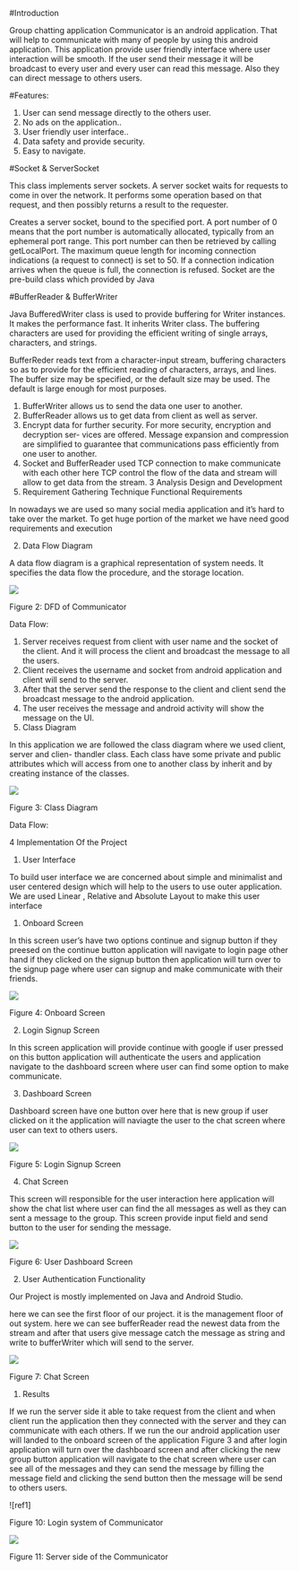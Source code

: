

#Introduction

<a name="_page2_x63.64_y63.16"></a>Group chatting application Communicator is an android application. That will help to communicate with many of people by using this android application. This application provide user friendly interface where user interaction will be smooth. If the user send their message it will be broadcast to every user and every user can read this message. Also they can direct message to others users.


#Features:

1. User can send message directly to the others user.
1. No ads on the application..
1. User friendly user interface..
1. Data safety and provide security.
1. Easy to navigate.
   
#Socket<a name="_page4_x63.64_y63.16"></a> & ServerSocket

This class implements server sockets. A server socket waits for requests to come in over the network. It performs some operation based on that request, and then possibly returns a result to the requester.

Creates a server socket, bound to the specified port. A port number of 0 means that the port number is automatically allocated, typically from an ephemeral port range. This port number can then be retrieved by calling getLocalPort. The maximum queue length for incoming connection indications (a request to connect) is set to 50. If a connection indication arrives when the queue is full, the connection is refused. Socket are the pre-build class which provided by Java

#BufferReader<a name="_page4_x63.64_y231.90"></a> & BufferWriter

Java BufferedWriter class is used to provide buffering for Writer instances. It makes the performance fast. It inherits Writer class. The buffering characters are used for providing the efficient writing of single arrays, characters, and strings.

BufferReder reads text from a character-input stream, buffering characters so as to provide for the efficient reading of characters, arrays, and lines. The buffer size may be specified, or the default size may be used. The default is large enough for most purposes.

1. BufferWriter allows us to send the data one user to another.
1. BufferReader allows us to get data from client as well as server.
1. Encrypt data for further security. For more security, encryption and decryption ser- vices are offered. Message expansion and compression are simplified to guarantee that communications pass efficiently from one user to another.
1. Socket and BufferReader used TCP connection to make communicate with each other here TCP control the flow of the data and stream will allow to get data from the stream.
   3 Analysis<a name="_page4_x63.64_y532.77"></a> Design and Development
1. Requirement<a name="_page4_x63.64_y569.87"></a> Gathering Technique Functional Requirements

In nowadays we are used so many social media application and it’s hard to take over the market. To get huge portion of the market we have need good requirements and execution


2. Data<a name="_page6_x63.64_y63.16"></a> Flow Diagram

A data flow diagram is a graphical representation of system needs. It specifies the data flow the procedure, and the storage location.

![](documentation/Aspose.Words.0fc37968-a019-4bac-b106-05821f43c87b.004.png)

Figure 2: DFD of Communicator

Data Flow:

1. Server receives request from client with user name and the socket of the client. And it will process the client and broadcast the message to all the users.
1. Client receives the username and socket from android application and client will send to the server.
1. After that the server send the response to the client and client send the broadcast message to the android application.
1. The user receives the message and android activity will show the message on the UI.
1. Class<a name="_page7_x63.64_y63.16"></a> Diagram

In this application we are followed the class diagram where we used client, server and clien- thandler class. Each class have some private and public attributes which will access from one to another class by inherit and by creating instance of the classes.

![](documentation/Aspose.Words.0fc37968-a019-4bac-b106-05821f43c87b.005.png)

Figure 3: Class Diagram

Data Flow:

4 Implementation<a name="_page7_x63.64_y473.37"></a> Of the Project

1. User<a name="_page7_x63.64_y510.47"></a> Interface

To build user interface we are concerned about simple and minimalist and user centered design which will help to the users to use outer application. We are used Linear , Relative and Absolute Layout to make this user interface

1. Onboard<a name="_page7_x63.64_y595.17"></a> Screen

In this screen user’s have two options continue and signup button if they preesed on the continue button application will navigate to login page other hand if they clicked on the signup button then application will turn over to the signup page where user can signup and make communicate with their friends.

![](documentation/Words.0fc37968-a019-4bac-b106-05821f43c87b.006.png)

Figure 4: Onboard Screen

2. Login<a name="_page8_x63.64_y513.10"></a> Signup Screen

In this screen application will provide continue with google if user pressed on this button application will authenticate the users and application navigate to the dashboard screen where user can find some option to make communicate.

3. Dashboard<a name="_page8_x63.64_y607.29"></a> Screen

Dashboard screen have one button over here that is new group if user clicked on it the application will naviagte the user to the chat screen where user can text to others users.

![](documentation/Words.0fc37968-a019-4bac-b106-05821f43c87b.007.png)

Figure 5: Login Signup Screen

4. Chat<a name="_page9_x63.64_y495.70"></a> Screen

This screen will responsible for the user interaction here application will show the chat list where user can find the all messages as well as they can sent a message to the group. This screen provide input field and send button to the user for sending the message.

![](documentation/Words.0fc37968-a019-4bac-b106-05821f43c87b.008.png)

Figure 6: User Dashboard Screen

2. User<a name="_page10_x63.64_y377.24"></a> Authentication Functionality

Our Project is mostly implemented on Java and Android Studio.

here we can see the first floor of our project. it is the management floor of out system. here we can see bufferReader read the newest data from the stream and after that users give message catch the message as string and write to bufferWriter which will send to the server.

![](documentation/Aspose.Words.0fc37968-a019-4bac-b106-05821f43c87b.009.png)

Figure 7: Chat Screen

1. Results

<a name="_page12_x63.64_y589.08"></a>If we run the server side it able to take request from the client and when client run the application then they connected with the server and they can communicate with each others. If we run the our android application user will landed to the onboard screen of the application Figure 3 and after login application will turn over the dashboard screen and after clicking the new group button application will navigate to the chat screen where user can see all of the messages and they can send the message by filling the message field and clicking the send button then the message will be send to others users.

![ref1]

Figure 10: Login system of Communicator

![](documentation/Aspose.Words.0fc37968-a019-4bac-b106-05821f43c87b.012.png)

Figure 11: Server side of the Communicator
